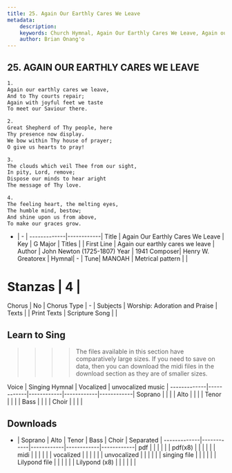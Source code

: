 ```yaml
---
title: 25. Again Our Earthly Cares We Leave
metadata:
    description: 
    keywords: Church Hymnal, Again Our Earthly Cares We Leave, Again our earthly cares we leave, 
    author: Brian Onang'o
---
```



## 25. AGAIN OUR EARTHLY CARES WE LEAVE

```txt
1.
Again our earthly cares we leave, 
And to Thy courts repair; 
Again with joyful feet we taste 
To meet our Saviour there. 

2.
Great Shepherd of Thy people, here 
Thy presence now display. 
We bow within Thy house of prayer; 
O give us hearts to pray! 

3.
The clouds which veil Thee from our sight, 
In pity, Lord, remove; 
Dispose our minds to hear aright 
The message of Thy love. 

4.
The feeling heart, the melting eyes, 
The humble mind, bestow; 
And shine upon us from above, 
To make our graces grow.

```

- |   -  |
-------------|------------|
Title | Again Our Earthly Cares We Leave |
Key | G Major |
Titles |  |
First Line | Again our earthly cares we leave |
Author | John Newton (1725-1807)
Year | 1941
Composer| Henry W. Greatorex |
Hymnal|  - |
Tune| MANOAH |
Metrical pattern | |
# Stanzas | 4 |
Chorus | No |
Chorus Type | - |
Subjects | Worship: Adoration and Praise |
Texts |  |
Print Texts | 
Scripture Song |  |
  
## Learn to Sing

>>>> The files available in this section have comparatively large sizes. If you need to save on data, then you can download the midi files in the download section as they are of smaller sizes.

Voice |  Singing Hymnal | Vocalized | unvocalized music |
-------------|------------|------------|------------|------------|
Soprano | | | |
Alto | | | |
Tenor | | | |
Bass | | | |
Choir | | | |

## Downloads

- |  Soprano | Alto | Tenor | Bass | Choir | Separated |
-------------|------------|------------|------------|------------|
pdf | | | | | |
pdf(x8) | | | | | |
midi | | | | | |
vocalized | | | | | |
unvocalized | | | | | |
singing file | | | | | |
Lilypond file | | | | | |
Lilypond (x8) | | | | | |
  